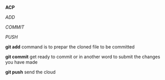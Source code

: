 **ACP**

_ADD_

_COMMIT_

_PUSH_

**git add** command is to prepar the cloned file to be committed

**git commit** get ready to commit or in another word to submit the changes you have made

**git push** send the cloud
